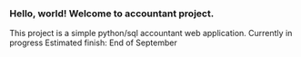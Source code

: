 ### Hello, world! Welcome to accountant project.

This project is a simple python/sql accountant web application. Currently in progress
Estimated finish: End of September
